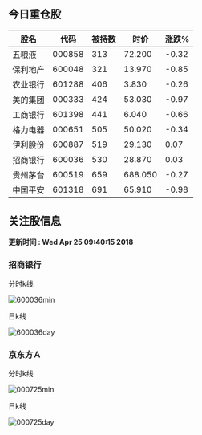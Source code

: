 
## 今日重仓股 

|股名|代码|被持数|时价|涨跌%|
|---|---|---|---|---|
|五粮液|000858|313|72.200|-0.32|
|保利地产|600048|321|13.970|-0.85|
|农业银行|601288|406|3.830|-0.26|
|美的集团|000333|424|53.030|-0.97|
|工商银行|601398|441|6.040|-0.66|
|格力电器|000651|505|50.020|-0.34|
|伊利股份|600887|519|29.130|0.07|
|招商银行|600036|530|28.870|0.03|
|贵州茅台|600519|659|688.050|-0.27|
|中国平安|601318|691|65.910|-0.98|

## 关注股信息
**更新时间 : Wed Apr 25 09:40:15 2018**
### 招商银行 
分时k线

![600036min](http://image.sinajs.cn/newchart/min/n/sh600036.gif)

日k线

![600036day](http://image.sinajs.cn/newchart/daily/n/sh600036.gif)

### 京东方Ａ 
分时k线

![000725min](http://image.sinajs.cn/newchart/min/n/sz000725.gif)

日k线

![000725day](http://image.sinajs.cn/newchart/daily/n/sz000725.gif)
